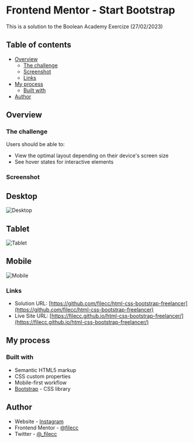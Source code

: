 # Frontend Mentor - Start Bootstrap

This is a solution to the Boolean Academy Exercize (27/02/2023)

## Table of contents

- [Overview](#overview)
  - [The challenge](#the-challenge)
  - [Screenshot](#screenshot)
  - [Links](#links)
- [My process](#my-process)
  - [Built with](#built-with)
- [Author](#author)

## Overview

### The challenge

Users should be able to:

- View the optimal layout depending on their device's screen size
- See hover states for interactive elements

### Screenshot
## Desktop
![Desktop](./layouts/desktop.png)

## Tablet
![Tablet](./layouts/tablet.png)

## Mobile
![Mobile](./layouts/smartphone.png)



### Links

- Solution URL: [https://github.com/filecc/html-css-bootstrap-freelancer](https://github.com/filecc/html-css-bootstrap-freelancer)
- Live Site URL: [https://filecc.github.io/html-css-bootstrap-freelancer/](https://filecc.github.io/html-css-bootstrap-freelancer/)

## My process

### Built with

- Semantic HTML5 markup
- CSS custom properties
- Mobile-first workflow
- [Bootstrap](https://https://getbootstrap.com/) - CSS library

## Author

- Website - [Instagram](https://www.instagram.com/filecc)
- Frontend Mentor - [@filecc](https://www.frontendmentor.io/profile/filecc)
- Twitter - [@_filecc](https://www.twitter.com/_filecc)

